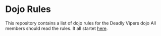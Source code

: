 Dojo Rules
==========

This repository contains a list of dojo rules for the Deadly Vipers dojo
All members should read the rules.
It all startet [here]("https://github.com/deadlyvipers").
